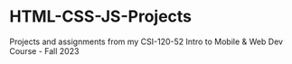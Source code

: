 # HTML-CSS-JS-Projects
Projects and assignments from my CSI-120-52 Intro to Mobile &amp; Web Dev Course - Fall 2023
